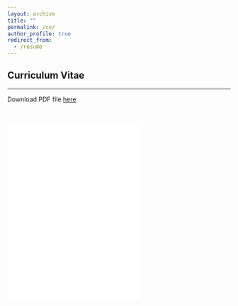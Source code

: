 ```yaml
---
layout: archive
title: ""
permalink: /cv/
author_profile: true
redirect_from:
  - /resume
---
```

<!-- {% include base_path %} -->
## Curriculum Vitae
---
Download PDF file [here](/files/cv-jhchae.pdf)

&nbsp;

<embed src="/files/cv-jhchae.pdf" width="300" height="400" type='application/pdf'>
